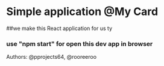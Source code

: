 # Simple application @My Card 
##we make this React application for us ty
### use "npm start" for open this dev app in browser
Authors: @pprojects64, @rooreeroo
